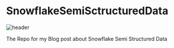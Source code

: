 # SnowflakeSemiSctructuredData

![header](https://user-images.githubusercontent.com/108484798/213528724-6e1b2dd1-c01c-4f80-ada8-f13d86fb5b29.png)

The Repo for my Blog post about Snowflake Semi Structured Data

